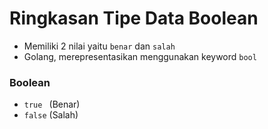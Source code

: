 # Ringkasan Tipe Data Boolean

-   Memiliki 2 nilai yaitu ```benar``` dan ```salah```
-   Golang, merepresentasikan menggunakan keyword ```bool```


### Boolean
-   ```true ```  (Benar)
-   ```false```  (Salah)

